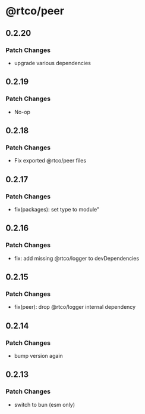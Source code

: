 # @rtco/peer

## 0.2.20

### Patch Changes

- upgrade various dependencies

## 0.2.19

### Patch Changes

- No-op

## 0.2.18

### Patch Changes

- Fix exported @rtco/peer files

## 0.2.17

### Patch Changes

- fix(packages): set type to module"

## 0.2.16

### Patch Changes

- fix: add missing @rtco/logger to devDependencies

## 0.2.15

### Patch Changes

- fix(peer): drop @rtco/logger internal dependency

## 0.2.14

### Patch Changes

- bump version again

## 0.2.13

### Patch Changes

- switch to bun (esm only)

